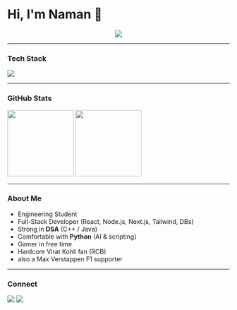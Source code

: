 # Hi, I'm Naman 👋  

<p align="center">
  <img src="https://readme-typing-svg.herokuapp.com?size=22&color=3CB371&center=true&vCenter=true&width=500&height=45&lines=Full+Stack+Developer;DSA+Practitioner;AI+Explorer;Gamer;Virat+Kohli+%26+Max+Verstappen+Fan" />
</p>

---

###  Tech Stack
<p>
  <img src="https://skillicons.dev/icons?i=cpp,java,py,js,ts,html,css,react,nextjs,nodejs,express,tailwind,bootstrap,git,github,vscode,mongodb,mysql,postgres" />
</p>

---

###  GitHub Stats
<p>
  <img src="https://github-readme-stats.vercel.app/api?username=namangaonkar&show_icons=true&theme=tokyonight" height="150"/>
  <img src="https://github-readme-stats.vercel.app/api/top-langs/?username=namangaonkar&layout=compact&theme=tokyonight" height="150"/>
</p>

---

### About Me
-  Engineering Student  
-  Full-Stack Developer (React, Node.js, Next.js, Tailwind, DBs)  
-  Strong in **DSA** (C++ / Java)  
-  Comfortable with **Python** (AI & scripting)  
-  Gamer in free time  
-  Hardcore Virat Kohli fan (RCB) 
-  also a Max Verstappen F1 supporter  

---

### Connect
<p>
  <a href="https://github.com/NamanGaonkar"><img src="https://img.shields.io/badge/GitHub-000?style=for-the-badge&logo=github" /></a>
  <a href="https://www.linkedin.com/in/naman-gaonkar-640822325/"><img src="https://img.shields.io/badge/LinkedIn-0077B5?style=for-the-badge&logo=linkedin&logoColor=white" /></a>
</p>
